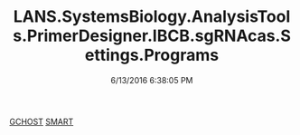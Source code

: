 ﻿---
title: LANS.SystemsBiology.AnalysisTools.PrimerDesigner.IBCB.sgRNAcas.Settings.Programs
date: 6/13/2016 6:38:05 PM
---

[GCHOST](T-LANS.SystemsBiology.AnalysisTools.PrimerDesigner.IBCB.sgRNAcas.Settings.Programs.GCHOST.html)
[SMART](T-LANS.SystemsBiology.AnalysisTools.PrimerDesigner.IBCB.sgRNAcas.Settings.Programs.SMART.html)
